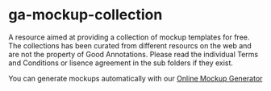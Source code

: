 # ga-mockup-collection
A resource aimed at providing a collection of mockup templates for free. The collections has been curated from different resourcs on the web and are not the property of Good Annotations. Please read the individual Terms and Conditions or lisence agreement in the sub folders if they exist.

You can generate mockups automatically with our [Online Mockup Generator](https://www.goodannotations.com/tools/mockup-generator-free)
